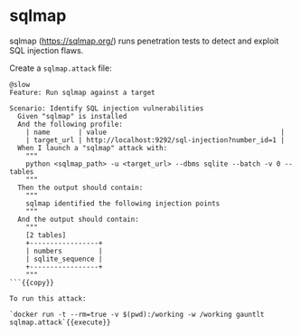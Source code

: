 # sqlmap

sqlmap (https://sqlmap.org/) runs penetration tests to detect and exploit SQL injection flaws.

Create a `sqlmap.attack` file:

```
@slow
Feature: Run sqlmap against a target

Scenario: Identify SQL injection vulnerabilities
  Given "sqlmap" is installed
  And the following profile:
    | name       | value                                           |
    | target_url | http://localhost:9292/sql-injection?number_id=1 |
  When I launch a "sqlmap" attack with:
    """
    python <sqlmap_path> -u <target_url> --dbms sqlite --batch -v 0 --tables
    """
  Then the output should contain:
    """
    sqlmap identified the following injection points
    """
  And the output should contain:
    """
    [2 tables]
    +-----------------+
    | numbers         |
    | sqlite_sequence |
    +-----------------+
    """
```{{copy}}

To run this attack:

`docker run -t --rm=true -v $(pwd):/working -w /working gauntlt sqlmap.attack`{{execute}}
